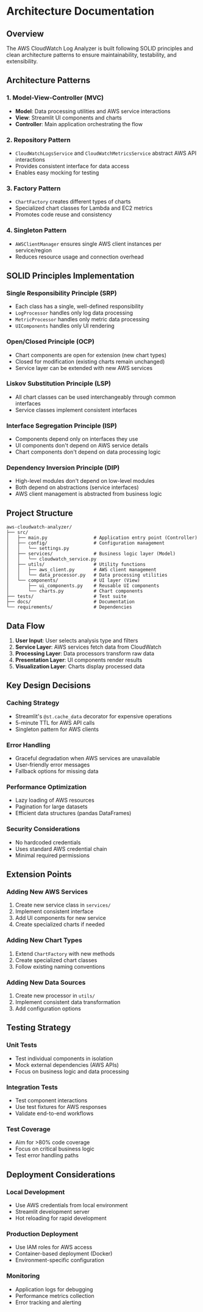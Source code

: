 # Architecture Documentation

## Overview

The AWS CloudWatch Log Analyzer is built following SOLID principles and clean architecture patterns to ensure maintainability, testability, and extensibility.

## Architecture Patterns

### 1. Model-View-Controller (MVC)
- **Model**: Data processing utilities and AWS service interactions
- **View**: Streamlit UI components and charts
- **Controller**: Main application orchestrating the flow

### 2. Repository Pattern
- `CloudWatchLogsService` and `CloudWatchMetricsService` abstract AWS API interactions
- Provides consistent interface for data access
- Enables easy mocking for testing

### 3. Factory Pattern
- `ChartFactory` creates different types of charts
- Specialized chart classes for Lambda and EC2 metrics
- Promotes code reuse and consistency

### 4. Singleton Pattern
- `AWSClientManager` ensures single AWS client instances per service/region
- Reduces resource usage and connection overhead

## SOLID Principles Implementation

### Single Responsibility Principle (SRP)
- Each class has a single, well-defined responsibility
- `LogProcessor` handles only log data processing
- `MetricProcessor` handles only metric data processing
- `UIComponents` handles only UI rendering

### Open/Closed Principle (OCP)
- Chart components are open for extension (new chart types)
- Closed for modification (existing charts remain unchanged)
- Service layer can be extended with new AWS services

### Liskov Substitution Principle (LSP)
- All chart classes can be used interchangeably through common interfaces
- Service classes implement consistent interfaces

### Interface Segregation Principle (ISP)
- Components depend only on interfaces they use
- UI components don't depend on AWS service details
- Chart components don't depend on data processing logic

### Dependency Inversion Principle (DIP)
- High-level modules don't depend on low-level modules
- Both depend on abstractions (service interfaces)
- AWS client management is abstracted from business logic

## Project Structure

```
aws-cloudwatch-analyzer/
├── src/
│   ├── main.py                 # Application entry point (Controller)
│   ├── config/                 # Configuration management
│   │   └── settings.py
│   ├── services/               # Business logic layer (Model)
│   │   └── cloudwatch_service.py
│   ├── utils/                  # Utility functions
│   │   ├── aws_client.py       # AWS client management
│   │   └── data_processor.py   # Data processing utilities
│   └── components/             # UI layer (View)
│       ├── ui_components.py    # Reusable UI components
│       └── charts.py           # Chart components
├── tests/                      # Test suite
├── docs/                       # Documentation
└── requirements/               # Dependencies
```

## Data Flow

1. **User Input**: User selects analysis type and filters
2. **Service Layer**: AWS services fetch data from CloudWatch
3. **Processing Layer**: Data processors transform raw data
4. **Presentation Layer**: UI components render results
5. **Visualization Layer**: Charts display processed data

## Key Design Decisions

### Caching Strategy
- Streamlit's `@st.cache_data` decorator for expensive operations
- 5-minute TTL for AWS API calls
- Singleton pattern for AWS clients

### Error Handling
- Graceful degradation when AWS services are unavailable
- User-friendly error messages
- Fallback options for missing data

### Performance Optimization
- Lazy loading of AWS resources
- Pagination for large datasets
- Efficient data structures (pandas DataFrames)

### Security Considerations
- No hardcoded credentials
- Uses standard AWS credential chain
- Minimal required permissions

## Extension Points

### Adding New AWS Services
1. Create new service class in `services/`
2. Implement consistent interface
3. Add UI components for new service
4. Create specialized charts if needed

### Adding New Chart Types
1. Extend `ChartFactory` with new methods
2. Create specialized chart classes
3. Follow existing naming conventions

### Adding New Data Sources
1. Create new processor in `utils/`
2. Implement consistent data transformation
3. Add configuration options

## Testing Strategy

### Unit Tests
- Test individual components in isolation
- Mock external dependencies (AWS APIs)
- Focus on business logic and data processing

### Integration Tests
- Test component interactions
- Use test fixtures for AWS responses
- Validate end-to-end workflows

### Test Coverage
- Aim for >80% code coverage
- Focus on critical business logic
- Test error handling paths

## Deployment Considerations

### Local Development
- Use AWS credentials from local environment
- Streamlit development server
- Hot reloading for rapid development

### Production Deployment
- Use IAM roles for AWS access
- Container-based deployment (Docker)
- Environment-specific configuration

### Monitoring
- Application logs for debugging
- Performance metrics collection
- Error tracking and alerting
